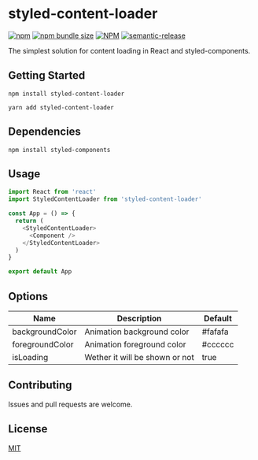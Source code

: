 # styled-content-loader

[![npm](https://img.shields.io/npm/v/styled-content-loader)](https://www.npmjs.com/styled-content-loader)
[![npm bundle size](https://img.shields.io/bundlephobia/minzip/styled-content-loader)](https://www.npmjs.com/styled-content-loader)
[![NPM](https://img.shields.io/npm/l/styled-content-loader)](LICENSE.md)
[![semantic-release](https://img.shields.io/badge/%20%20%F0%9F%93%A6%F0%9F%9A%80-semantic--release-e10079.svg)](https://github.com/semantic-release/semantic-release)

The simplest solution for content loading in React and styled-components.

## Getting Started

```
npm install styled-content-loader
```

```
yarn add styled-content-loader
```

## Dependencies
```
npm install styled-components
```

## Usage

```js
import React from 'react'
import StyledContentLoader from 'styled-content-loader'

const App = () => {
  return (
    <StyledContentLoader>
      <Component />
    </StyledContentLoader>
  )
}

export default App
```

## Options

| Name            | Description                    | Default |
| --------------- | ------------------------------ | ------- |
| backgroundColor | Animation background color     | #fafafa |
| foregroundColor | Animation foreground color     | #cccccc |
| isLoading       | Wether it will be shown or not | true    |

## Contributing

Issues and pull requests are welcome.

## License

[MIT](https://github.com/rfoell/styled-content-loader/blob/master/LICENSE)
